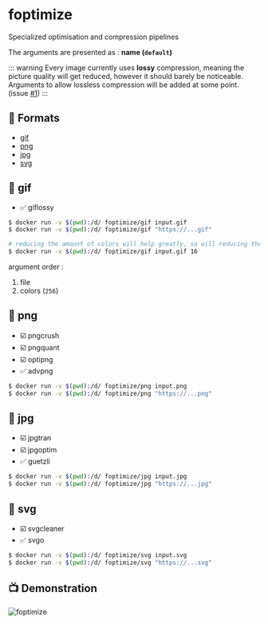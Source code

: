 # foptimize
Specialized optimisation and compression pipelines

The arguments are presented as : **name (`default`)**

::: warning
Every image currently uses **lossy** compression, meaning the 
picture quality will get reduced, however it should barely be noticeable. 
Arguments to allow lossless compression will be added at some point. (issue 
[#1](https://github.com/jukefr/fyle/issues/1))
:::

## :wrench: Formats
- [gif](#gif)
- [png](#png)
- [jpg](#jpg)
- [svg](#svg)

## :whale: gif
- :white_check_mark: giflossy

```bash
$ docker run -v $(pwd):/d/ foptimize/gif input.gif
$ docker run -v $(pwd):/d/ foptimize/gif "https://...gif"

# reducing the amount of colors will help greatly, so will reducing the size (see futils for that)
$ docker run -v $(pwd):/d/ foptimize/gif input.gif 16
```
argument order :
1. file
2. colors (`256`)

## :whale: png
- :ballot_box_with_check: pngcrush 
- :ballot_box_with_check: pngquant
- :ballot_box_with_check: optipng
- :white_check_mark: advpng

```bash
$ docker run -v $(pwd):/d/ foptimize/png input.png
$ docker run -v $(pwd):/d/ foptimize/png "https://...png"
```
## :whale: jpg
- :ballot_box_with_check: jpgtran
- :ballot_box_with_check: jpgoptim
- :white_check_mark: guetzli

```bash
$ docker run -v $(pwd):/d/ foptimize/jpg input.jpg
$ docker run -v $(pwd):/d/ foptimize/jpg "https://...jpg"
```

## :whale: svg
- :ballot_box_with_check: svgcleaner
- :white_check_mark: svgo

```bash
$ docker run -v $(pwd):/d/ foptimize/svg input.svg
$ docker run -v $(pwd):/d/ foptimize/svg "https://...svg"
```

## :tv: Demonstration
![foptimize](https://s3.eu-west-3.amazonaws.com/juke-github/foptimize1.gif)

